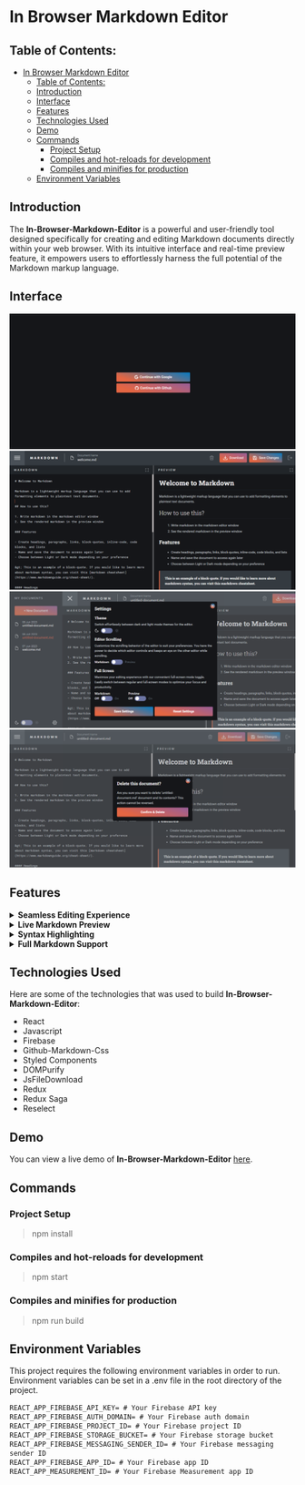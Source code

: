 # In Browser Markdown Editor

## Table of Contents:

- [In Browser Markdown Editor](#in-browser-markdown-editor)
  - [Table of Contents:](#table-of-contents)
  - [Introduction](#introduction)
  - [Interface](#interface)
  - [Features](#features)
  - [Technologies Used](#technologies-used)
  - [Demo](#demo)
  - [Commands](#commands)
    - [Project Setup](#project-setup)
    - [Compiles and hot-reloads for development](#compiles-and-hot-reloads-for-development)
    - [Compiles and minifies for production](#compiles-and-minifies-for-production)
  - [Environment Variables](#environment-variables)

## Introduction

The **In-Browser-Markdown-Editor** is a powerful and user-friendly tool designed specifically for creating and editing Markdown documents directly within your web browser. With its intuitive interface and real-time preview feature, it empowers users to effortlessly harness the full potential of the Markdown markup language.

## Interface

![screenshot-2](/screenshots/screenshot-2.png)
![screenshot-1](/screenshots/screenshot-1.png)
![screenshot-3](/screenshots/screenshot-3.png)
![screenshot-4](/screenshots/screenshot-4.png)

## Features

<details>
    <summary><b>Seamless Editing Experience</b></summary>

    The editor provides a clean and distraction-free environment, allowing users to focus solely on their content without any unnecessary clutter. The user interface is thoughtfully designed to be intuitive and user-friendly, ensuring a smooth editing experience.

</details>

<details>
    <summary><b>Live Markdown Preview</b></summary>

    With the real-time preview feature, users can instantly see how their Markdown markup translates into formatted content. As they type or make changes, the preview pane dynamically updates, providing immediate   visual feedback and eliminating the need to switch between editing and previewing modes.

</details>

<details>
    <summary><b>Syntax Highlighting</b></summary>

    The editor employs syntax highlighting to make the Markdown markup more readable and visually appealing. This feature helps users identify different elements of their document, such as headings, lists, code blocks, and emphasis, by highlighting them with distinct colors.

</details>

<details>
    <summary><b>Full Markdown Support</b></summary>

The In-Browser Markdown Editor supports the complete Markdown syntax, including advanced features like tables, task lists, footnotes, and fenced code blocks. Users can leverage the full range of Markdown's capabilities to create professional-looking documents with ease.

</details>

## Technologies Used

Here are some of the technologies that was used to build **In-Browser-Markdown-Editor**:

- React
- Javascript
- Firebase
- Github-Markdown-Css
- Styled Components
- DOMPurify
- JsFileDownload
- Redux
- Redux Saga
- Reselect

## Demo

You can view a live demo of **In-Browser-Markdown-Editor** [here](https://in-browser-markdown-editor-iota.vercel.app/).

## Commands

### Project Setup

> npm install

### Compiles and hot-reloads for development

> npm start

### Compiles and minifies for production

> npm run build

## Environment Variables

This project requires the following environment variables in order to run. Environment variables can be set in a .env file in the root directory of the project.

```
REACT_APP_FIREBASE_API_KEY= # Your Firebase API key
REACT_APP_FIREBASE_AUTH_DOMAIN= # Your Firebase auth domain
REACT_APP_FIREBASE_PROJECT_ID= # Your Firebase project ID
REACT_APP_FIREBASE_STORAGE_BUCKET= # Your Firebase storage bucket
REACT_APP_FIREBASE_MESSAGING_SENDER_ID= # Your Firebase messaging sender ID
REACT_APP_FIREBASE_APP_ID= # Your Firebase app ID
REACT_APP_MEASUREMENT_ID= # Your Firebase Measurement app ID
```
